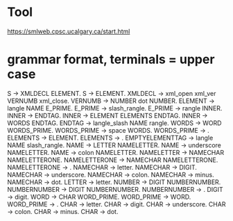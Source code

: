 # Tool
https://smlweb.cpsc.ucalgary.ca/start.html

# grammar format, terminals = upper case
S     -> XMLDECL ELEMENT.
S     -> ELEMENT.
XMLDECL         -> xml_open xml_ver VERNUMB xml_close.
VERNUMB         -> NUMBER dot NUMBER.
ELEMENT         -> langle NAME E_PRIME.
E_PRIME         -> slash_rangle.
E_PRIME         -> rangle INNER.
INNER           -> ENDTAG.
INNER           -> ELEMENT ELEMENTS ENDTAG.
INNER           -> WORDS ENDTAG.
ENDTAG          -> langle_slash NAME rangle.
WORDS           -> WORD WORDS_PRIME.
WORDS_PRIME     -> space WORDS.
WORDS_PRIME     -> .
ELEMENTS        -> ELEMENT.
ELEMENTS        -> .
EMPTYELEMENTTAG -> langle NAME slash_rangle.
NAME            -> LETTER NAMELETTER.
NAME            -> underscore NAMELETTER.
NAME            -> colon NAMELETTER.
NAMELETTER      -> NAMECHAR NAMELETTERONE.
NAMELETTERONE   -> NAMECHAR NAMELETTERONE.
NAMELETTERONE   -> .
NAMECHAR        -> letter.
NAMECHAR        -> DIGIT.
NAMECHAR        -> underscore.
NAMECHAR        -> colon.
NAMECHAR        -> minus.
NAMECHAR        -> dot.
LETTER          -> letter.
NUMBER          -> DIGIT NUMBERNUMBER.
NUMBERNUMBER    -> DIGIT NUMBERNUMBER.
NUMBERNUMBER    -> .
DIGIT           -> digit.
WORD            -> CHAR WORD_PRIME.
WORD_PRIME      -> WORD.
WORD_PRIME      -> .
CHAR            -> letter.
CHAR            -> digit.
CHAR            -> underscore.
CHAR            -> colon.
CHAR            -> minus.
CHAR            -> dot.